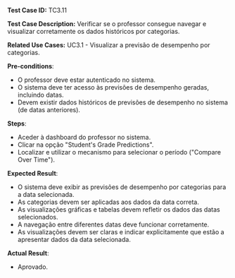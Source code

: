 **Test Case ID:** TC3.11

**Test Case Description:**  Verificar se o professor consegue navegar e visualizar corretamente os dados históricos por categorias.

**Related Use Cases:** UC3.1 - Visualizar a previsão de desempenho por categorias.

**Pre-conditions**:
- O professor deve estar autenticado no sistema.
- O sistema deve ter acesso às previsões de desempenho geradas, incluindo datas.
- Devem existir dados históricos de previsões de desempenho no sistema (de datas anteriores).

**Steps**:
- Aceder à dashboard do professor no sistema.
- Clicar na opção "Student's Grade Predictions".
- Localizar e utilizar o mecanismo para selecionar o período ("Compare Over Time").

**Expected Result**:
- O sistema deve exibir as previsões de desempenho por categorias para a data selecionada.
- As categorias devem ser aplicadas aos dados da data correta.
- As visualizações gráficas e tabelas devem refletir os dados das datas selecionados.
- A navegação entre diferentes datas deve funcionar corretamente.
- As visualizações devem ser claras e indicar explicitamente que estão a apresentar dados da data selecionada.

**Actual Result**:

- Aprovado.